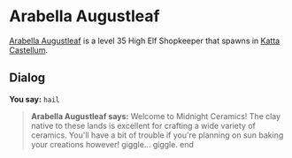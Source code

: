 # Arabella Augustleaf



[Arabella Augustleaf](/npc/160188) is a level 35 High Elf Shopkeeper that spawns in [Katta Castellum](/zone/160).



## Dialog

**You say:** `hail`



>**Arabella Augustleaf says:** Welcome to Midnight Ceramics! The clay native to these lands is excellent for crafting a wide variety of ceramics. You'll have a bit of trouble if you're planning on sun baking your creations however! giggle... giggle.
end
